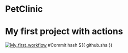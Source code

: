 # PetClinic
# My first project with actions
[![My_first_workflow](https://github.com/Sachkov-Aleksandr/PetClinic/actions/workflows/first.yml/badge.svg?branch=main)](https://github.com/Sachkov-Aleksandr/PetClinic/actions/workflows/first.yml)
#Commit hash 
${{ github.sha }}
